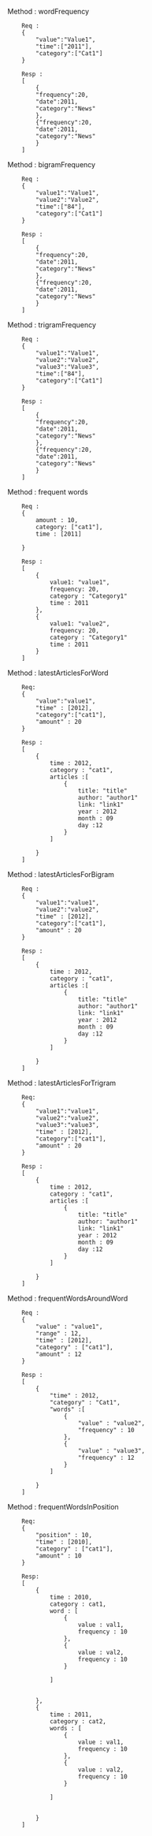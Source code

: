 Method : wordFrequency

        Req :
        {
            "value":"Value1",
            "time":["2011"],
            "category":["Cat1"]
        }

        Resp :
        [
            {
            "frequency":20,
            "date":2011,
            "category":"News"
            },
            {"frequency":20,
            "date":2011,
            "category":"News"
            }
        ]

Method : bigramFrequency

        Req :
        {
            "value1":"Value1",
            "value2":"Value2",
            "time":["84"],
            "category":["Cat1"]
        }

        Resp :
        [
            {
            "frequency":20,
            "date":2011,
            "category":"News"
            },
            {"frequency":20,
            "date":2011,
            "category":"News"
            }
        ]

Method : trigramFrequency

        Req :
        {
            "value1":"Value1",
            "value2":"Value2",
            "value3":"Value3",
            "time":["84"],
            "category":["Cat1"]
        }

        Resp :
        [
            {
            "frequency":20,
            "date":2011,
            "category":"News"
            },
            {"frequency":20,
            "date":2011,
            "category":"News"
            }
        ]

Method : frequent words

        Req :
        {
            amount : 10,
            category: ["cat1"],
            time : [2011]

        }

        Resp :
        [
            {
                value1: "value1",
                frequency: 20,
                category : "Category1"
                time : 2011
            },
            {
                value1: "value2",
                frequency: 20,
                category : "Category1"
                time : 2011
            }
        ]

Method : latestArticlesForWord

        Req:
        {
            "value":"value1",
            "time" : [2012],
            "category":["cat1"],
            "amount" : 20
        }
        
        Resp :
        [
            {
                time : 2012,
                category : "cat1",
                articles :[
                    {
                        title: "title"
                        author: "author1"
                        link: "link1"
                        year : 2012
                        month : 09
                        day :12
                    }
                ]

            }
        ]

Method : latestArticlesForBigram
        
        Req :
        {
            "value1":"value1",
            "value2":"value2",
            "time" : [2012],
            "category":["cat1"],
            "amount" : 20
        }
        
        Resp :
        [
            {
                time : 2012,
                category : "cat1",
                articles :[
                    {
                        title: "title"
                        author: "author1"
                        link: "link1"
                        year : 2012
                        month : 09
                        day :12
                    }
                ]

            }
        ]

Method : latestArticlesForTrigram
        
        Req:
        {
            "value1":"value1",
            "value2":"value2",
            "value3":"value3",
            "time" : [2012],
            "category":["cat1"],
            "amount" : 20
        }
        
        Resp :
        [
            {
                time : 2012,
                category : "cat1",
                articles :[
                    {
                        title: "title"
                        author: "author1"
                        link: "link1"
                        year : 2012
                        month : 09
                        day :12
                    }
                ]

            }
        ]

Method : frequentWordsAroundWord
        
        Req :
        {
            "value" : "value1",
            "range" : 12,
            "time" : [2012],
            "category" : ["cat1"],
            "amount" : 12
        }

        Resp :
        [
            {
                "time" : 2012,
                "category" : "Cat1",
                "words" :[
                    {
                        "value" : "value2",
                        "frequency" : 10
                    },
                    {
                        "value" : "value3",
                        "frequency" : 12
                    }
                ]

            }
        ]

Method : frequentWordsInPosition
        
        Req:
        {
            "position" : 10,
            "time" : [2010],
            "category" : ["cat1"],
            "amount" : 10
        }

        Resp:
        [
            {
                time : 2010,
                category : cat1,
                word : [
                    {
                        value : val1,
                        frequency : 10
                    },
                    {
                        value : val2,
                        frequency : 10
                    }

                ]


            },
            {
                time : 2011,
                category : cat2,
                words : [
                    {
                        value : val1,
                        frequency : 10
                    },
                    {
                        value : val2,
                        frequency : 10
                    }

                ]


            }
        ]
